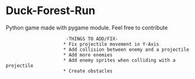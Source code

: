 # Duck-Forest-Run
Python game made with pygame module. Feel free to contribute

                          -THINGS TO ADD/FIX-
                         * Fix projectile movement in Y-Axis
                         * Add collision between enemy and a projectile
                         * Add more enemies
                         * Add enemy sprites when colliding with a projectile
                         * Create obstacles

